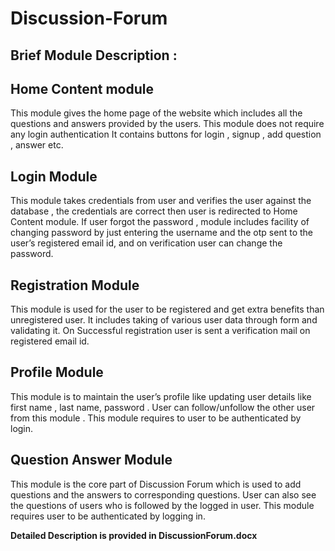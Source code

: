 # Discussion-Forum

## Brief Module Description :

## Home Content module
This module gives the home page of the website which includes all the questions and answers provided by the users. This module does not require any login authentication
It contains buttons for login , signup , add question , answer etc.

## Login Module
This module takes credentials from user and verifies the user against the database , the credentials are correct then user is redirected to Home Content module. 
If user forgot the password , module includes facility of changing password by just entering the username and the otp sent to the user’s registered email id,  and on verification user can change the password.

## Registration Module
This module is used for the user to be registered and get extra benefits than unregistered user. It includes taking of various user data through form and validating it. On Successful registration user is sent a verification mail on registered email id.

## Profile Module
This module is to maintain the user’s profile like updating user details like first name , last name, password . User can follow/unfollow the other user from this module . This module requires to user to be authenticated by login.

## Question Answer Module
This module is the core part of Discussion Forum which is used to add questions and the answers to corresponding questions. User can also see the questions of users who is followed by the logged in user. This module requires user to be authenticated by logging in. 



**Detailed Description is provided in DiscussionForum.docx**
